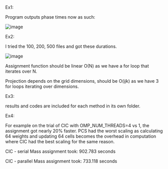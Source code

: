 Ex1:

Program outputs phase times now as such:

![image](https://user-images.githubusercontent.com/73917265/225765151-4f4041de-8441-44cc-bfa9-d1b0459f79f5.png)

Ex2:

I tried the 100, 200, 500 files and got these durations.

![image](https://user-images.githubusercontent.com/73917265/225765223-88715cca-0433-4ef5-b035-d0478b97a2af.png)

Assignment function should be linear O(N) as we have a for loop that iterates over N.

Projection depends on the grid dimensions, should be O(i*j*k) as we have 3 for loops iterating over dimensions.

Ex3:

results and codes are included for each method in its own folder.

Ex4:

For example on the trial of CIC with OMP_NUM_THREADS=4 vs 1, the assignment got nearly 20% faster. PCS had the worst scaling as calculating 64 weights and updating 64 cells becomes the overhead in computation where CIC had the best scaling for the same reason. 

CIC - serial
Mass assignment took: 902.783 seconds

CIC - parallel
Mass assignment took: 733.118 seconds
